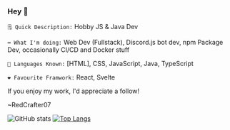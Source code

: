 ### Hey 👋
`🗒️ Quick Description:` Hobby JS & Java Dev

`⌨️ What I'm doing:` Web Dev (Fullstack), Discord.js bot dev, npm Package Dev, occasionally CI/CD and Docker stuff

`🤔 Languages Known:` \[HTML\], CSS, JavaScript, Java, TypeScript

`❤️ Favourite Framwork:` React, Svelte

If you enjoy my work, I'd appreciate a follow!

~RedCrafter07

![GitHub stats](https://github-readme-stats.vercel.app/api?username=RedCrafter07&show_icons=true&theme=calm&include_all_commits=true)
[![Top Langs](https://github-readme-stats.vercel.app/api/top-langs/?username=RedCrafter07&layout=compact&theme=calm)](https://github.com/anuraghazra/github-readme-stats)
